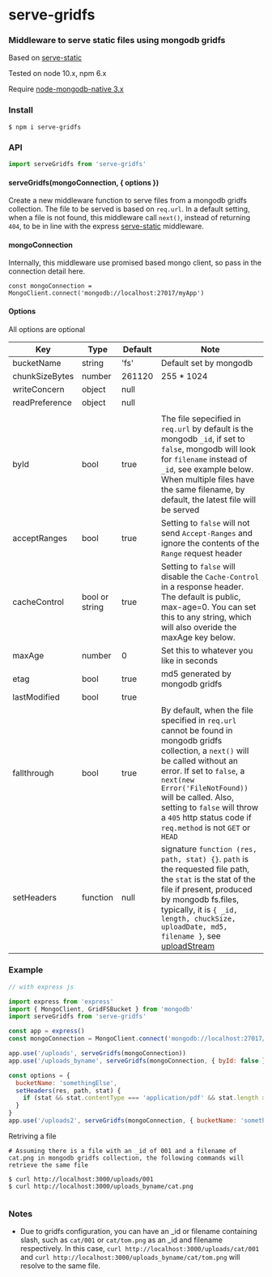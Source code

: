 # serve-gridfs 

### Middleware to serve static files using mongodb gridfs


Based on [serve-static](https://github.com/expressjs/serve-static)



Tested on node 10.x, npm 6.x

Require [node-mongodb-native 3.x](https://github.com/mongodb/node-mongodb-native)

### Install
```shell
$ npm i serve-gridfs
```

### API

```js
import serveGridfs from 'serve-gridfs'

```
#### serveGridfs(mongoConnection, { options })
Create a new middleware function to serve files from a mongodb gridfs collection. The file to be served is based on `req.url`. In a default setting, when a file is not found, this middleware call `next()`, instead of returning `404`, to be in line with the express [serve-static](https://github.com/expressjs/serve-static) middleware. 

#### mongoConnection

Internally, this middleware use promised based mongo client, so pass in the connection detail here.

`const mongoConnection = MongoClient.connect('mongodb://localhost:27017/myApp')`

#### Options

All options are optional

|Key | Type | Default  | Note
|--- | --- | --- | --- |
|bucketName | string | 'fs' | Default set by mongodb
|chunkSizeBytes | number | 261120 | 255 * 1024
|writeConcern | object | null ||
|readPreference | object | null ||
|||||
| byId | bool | true | The file sepecified in `req.url` by default is the mongodb `_id`, if set to `false`, mongodb will look for `filename` instead of `_id`, see example below. When multiple files have the same filename, by default, the latest file will be served
|acceptRanges | bool | true | Setting to `false` will not send `Accept-Ranges` and ignore the contents of the `Range` request header
|cacheControl | bool or string | true | Setting to `false` will disable the `Cache-Control` in a response header. The default is public, max-age=0. You can set this to any string, which will also overide the maxAge key below.
|maxAge | number | 0 | Set this to whatever you like in seconds
|etag | bool | true | md5 generated by mongodb gridfs
|lastModified | bool | true | 
|fallthrough | bool | true | By default, when the file specified in `req.url` cannot be found in mongodb gridfs collection, a `next()` will be called without an error. If set to `false`, a `next(new Error('FileNotFound))` will be called. Also, setting to `false` will throw a `405` http status code if `req.method` is not `GET` or `HEAD`
|setHeaders | function | null | signature `function (res, path, stat) {}`. `path` is the requested file path, the `stat` is the stat of the file if present, produced by mongodb fs.files, typically, it is `{ _id, length, chuckSize, uploadDate, md5, filename }`, see [uploadStream](http://mongodb.github.io/node-mongodb-native/2.2/api/GridFSBucket.html#openUploadStream)


### Example

```js
// with express js

import express from 'express'
import { MongoClient, GridFSBucket } from 'mongodb'
import serveGridfs from 'serve-gridfs'

const app = express()
const mongoConnection = MongoClient.connect('mongodb://localhost:27017/myApp')

app.use('/uploads', serveGridfs(mongoConnection))
app.use('/uploads_byname', serveGridfs(mongoConnection, { byId: false }))

const options = {
  bucketName: 'somethingElse',
  setHeaders(res, path, stat) {
    if (stat && stat.contentType === 'application/pdf' && stat.length > 102400000) res.setHeader('Content-Disposition', 'attachment; filename = ' + path)
  }
}
app.use('/uploads2', serveGridfs(mongoConnection, { bucketName: 'somethingElse' }))

```

Retriving a file

 
```shell
# Assuming there is a file with an _id of 001 and a filename of cat.png in mongodb gridfs collection, the following commands will retrieve the same file

$ curl http://localhost:3000/uploads/001
$ curl http://localhost:3000/uploads_byname/cat.png


```


### Notes

* Due to gridfs configuration, you can have an _id or filename containing slash, such as `cat/001` or `cat/tom.png` as an _id and filename respectively. In this case, `curl http://localhost:3000/uploads/cat/001` and `curl http://localhost:3000/uploads_byname/cat/tom.png` will resolve to the same file.



